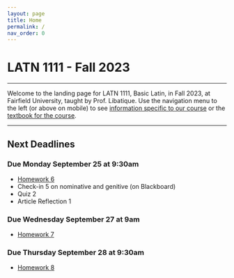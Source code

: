 ```yaml
---
layout: page
title: Home
permalink: /
nav_order: 0
---
```


# LATN 1111 - Fall 2023

***

Welcome to the landing page for LATN 1111, Basic Latin, in Fall 2023, at Fairfield University, taught by Prof. Libatique. Use the navigation menu to the left (or above on mobile) to see [information specific to our course](/course_info) or the [textbook for the course](/textbook).

***

## Next Deadlines

### Due Monday September 25 at 9:30am

* [Homework 6](../homework/homework#homework-6-due-m-925)
* Check-in 5 on nominative and genitive (on Blackboard)
* Quiz 2
* Article Reflection 1

### Due Wednesday September 27 at 9am

* [Homework 7](../homework/homework#homework-7-due-w-927)

### Due Thursday September 28 at 9:30am

* [Homework 8](../homework/homework#homework-8-due-r-928)